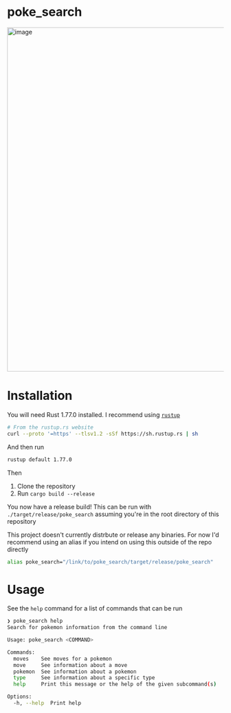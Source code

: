 # poke_search
<img width="800" alt="image" src="https://github.com/DanielGilchrist/poke_search/assets/13454550/0fdce2bd-ed49-4dc6-8550-54b2f1345ac6">

# Installation
You will need Rust 1.77.0 installed. I recommend using [`rustup`](https://rustup.rs/)
```sh
# From the rustup.rs website
curl --proto '=https' --tlsv1.2 -sSf https://sh.rustup.rs | sh
```

And then run
```sh
rustup default 1.77.0
```

Then

1. Clone the repository
2. Run `cargo build --release`

You now have a release build! This can be run with `./target/release/poke_search` assuming you're in the root directory of this repository

This project doesn't currently distrbute or release any binaries. For now I'd recommend using an alias if you intend on using this outside of the repo directly
```sh
alias poke_search="/link/to/poke_search/target/release/poke_search"
```

# Usage
See the `help` command for a list of commands that can be run
```sh
❯ poke_search help
Search for pokemon information from the command line

Usage: poke_search <COMMAND>

Commands:
  moves    See moves for a pokemon
  move     See information about a move
  pokemon  See information about a pokemon
  type     See information about a specific type
  help     Print this message or the help of the given subcommand(s)

Options:
  -h, --help  Print help
```
